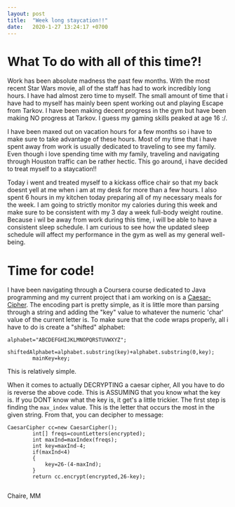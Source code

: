```yaml
---
layout: post
title:  "Week long staycation!!"
date:   2020-1-27 13:24:17 +0700
---
```


# What To do with all of this time?!

Work has been absolute madness the past few months. With the most recent Star Wars movie, all of the staff has had to work incredibly long hours. I have had almost zero time to myself. The small amount of time that i have had to myself has mainly been spent working out and playing Escape from Tarkov. I have been making decent progress in the gym but have been making NO progress at Tarkov. I guess my gaming skills peaked at age 16 :/. 

I have been maxed out on vacation hours for a few months so i have to make sure to take advantage of these hours. Most of my time that i have spent away from work is usually dedicated to traveling to see my family. Even though i love spending time with my family, traveling and navigating through Houston traffic can be rather hectic. This go around, i have decided to treat myself to a staycation!! 

Today i went and treated myself to a kickass office chair so that my back doesnt yell at me when i am at my desk for more than a few hours. I also spent 6 hours in my kitchen today preparing all of my necessary meals for the week. I am going to strictly monitor my calories during this week and make sure to be consistent with my 3 day a week full-body weight routine. Because i wil be away from work during this time, i will be able to have a consistent sleep schedule. I am curious to see how the updated sleep schedule will affect my performance in the gym as well as my general well-being.

# Time for code!

I have been navigating through a Coursera course dedicated to Java programming and my current project that i am working on is a [Caesar-Cipher](https://en.wikipedia.org/wiki/Caesar_cipher). The encoding part is pretty simple, as it is little more than parsing through a string and adding the "key" value to whatever the numeric 'char' value of the current letter is. To make sure that the code wraps properly, all i have to do is create a "shifted" alphabet:

```
alphabet="ABCDEFGHIJKLMNOPQRSTUVWXYZ";
        shiftedAlphabet=alphabet.substring(key)+alphabet.substring(0,key);
        mainKey=key;
```
        
This is relatively simple.

When it comes to actually DECRYPTING a caesar cipher, All you have to do is reverse the above code. This is ASSUMING that you know what the key is. If you DONT know what the key is, it get's a little trickier. The first step is finding the `max_index` value. This is the letter that occurs the most in the given string. From that, you can decipher to message:

```
CaesarCipher cc=new CaesarCipher();
        int[] freqs=countLetters(encrypted);
        int maxInd=maxIndex(freqs);
        int key=maxInd-4;
        if(maxInd<4)
        {
            key=26-(4-maxInd);
        }
        return cc.encrypt(encrypted,26-key);
        
```
        
        
        





Chaire,
MM
